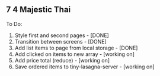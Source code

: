 ## 7 4 Majestic Thai
To Do: 
1. Style first and second pages - [DONE]
2. Transition between screens - [DONE]
3. Add list items to page from local storage - [DONE]
4. Add clicked on items to new array - [working on]
5. Add price total (reduce) - [working on]
6. Save ordered items to tiny-lasagna-server - [working on]
